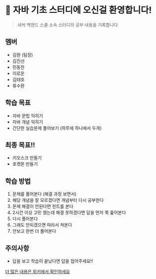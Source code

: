 # 🌱 자바 기초 스터디에 오신걸 환영합니다!
> 새싹 백엔드 스쿨 소속 스터디의 공부 내용을 기록합니다

## 멤버
- 김완 (팀장)
- 김진선
- 민동찬
- 이로운
- 김태호
- 류수환

## 학습 목표
- 자바 문법 익히기
- 자바 개념 익히기
- 간단한 실습문제 풀어보기 (하루에 하나에서 두개)

## 최종 목표!!
- 키오스크 만들기
- 포켓몬 만들기

## 학습 방법
1. 문제를 풀어본다 (해결 과정 보면서)
2. 해당 개념을 잘 모르겠다면 개념부터 다시 공부한다
3. 문제 해결이 안된다면 힌트를 본다
4. 2시간 이상 고민 했는데 해결 못하겠다면 답을 먼저 쭉 훑어본다
5. 다시 풀어본다
6. 그래도 안되겠으면 따라서 쳐본다
7. 안보고 한번 더 풀어본다

## 주의사항
- 답을 보고 학습이 끝났다면 답을 접어주세요!!

[더 많은 내용은 위키에서 확인하세요](https://github.com/Mnet-F1/Java-Practice/wiki)
